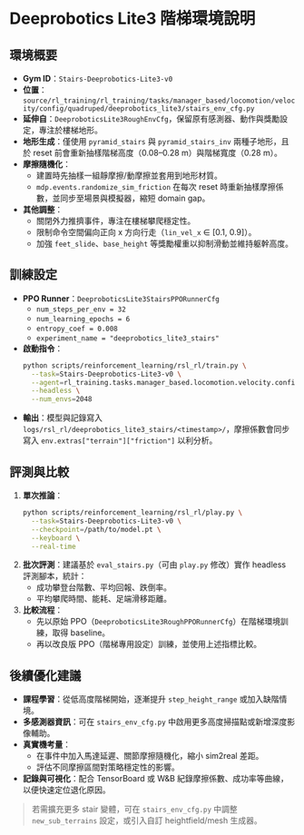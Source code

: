 # Deeprobotics Lite3 階梯環境說明

## 環境概要
- **Gym ID**：`Stairs-Deeprobotics-Lite3-v0`
- **位置**：`source/rl_training/rl_training/tasks/manager_based/locomotion/velocity/config/quadruped/deeprobotics_lite3/stairs_env_cfg.py`
- **延伸自**：`DeeproboticsLite3RoughEnvCfg`，保留原有感測器、動作與獎勵設定，專注於樓梯地形。
- **地形生成**：僅使用 `pyramid_stairs` 與 `pyramid_stairs_inv` 兩種子地形，且於 reset 前會重新抽樣階梯高度（0.08–0.28 m）與階梯寬度（0.28 m）。
- **摩擦隨機化**：
  - 建置時先抽樣一組靜摩擦/動摩擦並套用到地形材質。
  - `mdp.events.randomize_sim_friction` 在每次 reset 時重新抽樣摩擦係數，並同步至場景與模擬器，縮短 domain gap。
- **其他調整**：
  - 關閉外力推擠事件，專注在樓梯攀爬穩定性。
  - 限制命令空間偏向正向 x 方向行走（`lin_vel_x` ∈ [0.1, 0.9]）。
  - 加強 `feet_slide`、`base_height` 等獎勵權重以抑制滑動並維持躯幹高度。

## 訓練設定
- **PPO Runner**：`DeeproboticsLite3StairsPPORunnerCfg`
  - `num_steps_per_env = 32`
  - `num_learning_epochs = 6`
  - `entropy_coef = 0.008`
  - `experiment_name = "deeprobotics_lite3_stairs"`
- **啟動指令**：
  ```bash
  python scripts/reinforcement_learning/rsl_rl/train.py \
    --task=Stairs-Deeprobotics-Lite3-v0 \
    --agent=rl_training.tasks.manager_based.locomotion.velocity.config.quadruped.deeprobotics_lite3.agents.rsl_rl_ppo_cfg.DeeproboticsLite3StairsPPORunnerCfg \
    --headless \
    --num_envs=2048
  ```
- **輸出**：模型與記錄寫入 `logs/rsl_rl/deeprobotics_lite3_stairs/<timestamp>/`，摩擦係數會同步寫入 `env.extras["terrain"]["friction"]` 以利分析。

## 評測與比較
1. **單次推論**：
   ```bash
   python scripts/reinforcement_learning/rsl_rl/play.py \
     --task=Stairs-Deeprobotics-Lite3-v0 \
     --checkpoint=/path/to/model.pt \
     --keyboard \
     --real-time
   ```
2. **批次評測**：建議基於 `eval_stairs.py`（可由 `play.py` 修改）實作 headless 評測腳本，統計：
   - 成功攀登台階數、平均回報、跌倒率。
   - 平均攀爬時間、能耗、足端滑移距離。
3. **比較流程**：
   - 先以原始 PPO（`DeeproboticsLite3RoughPPORunnerCfg`）在階梯環境訓練，取得 baseline。
   - 再以改良版 PPO（階梯專用設定）訓練，並使用上述指標比較。

## 後續優化建議
- **課程學習**：從低高度階梯開始，逐漸提升 `step_height_range` 或加入缺階情境。
- **多感測器資訊**：可在 `stairs_env_cfg.py` 中啟用更多高度掃描點或新增深度影像輔助。
- **真實機考量**：
  - 在事件中加入馬達延遲、關節摩擦隨機化，縮小 sim2real 差距。
  - 評估不同摩擦區間對策略穩定性的影響。
- **記錄與可視化**：配合 TensorBoard 或 W&B 紀錄摩擦係數、成功率等曲線，以便快速定位退化原因。

> 若需擴充更多 stair 變體，可在 `stairs_env_cfg.py` 中調整 `new_sub_terrains` 設定，或引入自訂 heightfield/mesh 生成器。
